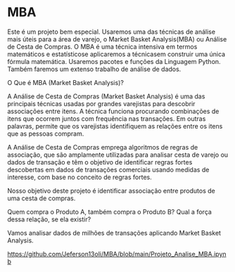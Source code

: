 # MBA
Este é um projeto bem especial. Usaremos uma das técnicas de análise mais úteis para a área de varejo, o Market Basket Analysis(MBA) ou Análise de Cesta de Compras.  O MBA é uma técnica intensiva em termos matemáticos e estatísticose aplicaremos a técnicasem construir uma única fórmula matemática.   Usaremos pacotes e funções da Linguagem Python.   Também faremos um extenso trabalho de análise de dados.

O Que é MBA (Market Basket Analysis)?

A Análise de Cesta de Compras (Market Basket Analysis) é uma das principais técnicas usadas por grandes varejistas para descobrir associações entre itens. A técnica funciona procurando combinações de itens que ocorrem juntos com frequência nas transações. Em outras palavras, permite que os varejistas identifiquem as relações entre os itens que as pessoas compram.

A Análise de Cesta de Compras emprega algoritmos de regras de associação, que são amplamente utilizadas para analisar cesta de varejo ou dados de transação e têm o objetivo de identificar regras fortes descobertas em dados de transações comerciais usando medidas de interesse, com base no conceito de regras fortes.

Nosso objetivo deste projeto é identificar associação entre produtos de uma cesta de compras.

Quem compra o Produto A, também compra o Produto B? Qual a força dessa relação, se ela existir?

Vamos analisar dados de milhões de transações aplicando Market Basket Analysis.

https://github.com/Jeferson13oli/MBA/blob/main/Projeto_Analise_MBA.ipynb
